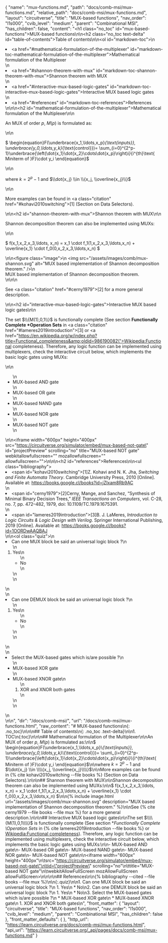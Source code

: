{
  "name": "mux-functions.md",
  "path": "docs/comb-msi/mux-functions.md",
  "relative_path": "docs/comb-msi/mux-functions.md",
  "layout": "circuitverse",
  "title": "MUX-based functions",
  "nav_order": "l1s000",
  "cvib_level": "medium",
  "parent": "Combinational MSI",
  "has_children": false,
  "content": "<h1 class=\"no_toc\" id=\"mux-based-functions\">MUX-based functions</h1>\n\n<h2 class=\"no_toc text-delta\" id=\"table-of-contents\">Table of contents</h2>\n\n<ol id=\"markdown-toc\">\n  <li><a href=\"#mathematical-formulation-of-the-multiplexer\" id=\"markdown-toc-mathematical-formulation-of-the-multiplexer\">Mathematical formulation of the Multiplexer</a></li>\n  <li><a href=\"#shannon-theorem-with-mux\" id=\"markdown-toc-shannon-theorem-with-mux\">Shannon theorem with MUX</a></li>\n  <li><a href=\"#interactive-mux-based-logic-gates\" id=\"markdown-toc-interactive-mux-based-logic-gates\">Interactive MUX based logic gates</a></li>\n  <li><a href=\"#references\" id=\"markdown-toc-references\">References</a></li>\n</ol>\n\n<h2 id=\"mathematical-formulation-of-the-multiplexer\">Mathematical formulation of the Multiplexer</h2>\n\n<p>An MUX of order $p$, $M(p)$ is formulated as:</p>\n\n<p>$ \\begin{equation}F(\\underbrace{x_1,\\ldots,x_p}_{\\text{inputs}}, \\underbrace{y_0,\\ldots,y_k}_{\\text{control}})= \\sum_{i=0}^{2^p-1}\\underbrace{\\left(\\dot{x_1}\\dot{x_2}\\cdots\\dot{x_p}\\right)_i}_{i^{th}\\text{ Miniterm of }F}\\cdot y_i \\end{equation}$</p>\n\n<p>where $k=2^p-1$ and $\\dot{x_j} \\in \\{x_j, \\overline{x_j}\\}$</p>\n\n<p>More examples can be found in <a class=\"citation\" href=\"#kohavi2010switching\">[1]</a> (Section on Data Selectors).</p>\n\n<h2 id=\"shannon-theorem-with-mux\">Shannon theorem with MUX</h2>\n\n<p>Shannon decomposition theorem can also be implemented using MUXs:</p>\n\n<p>$ f(x_1,x_2,x_3,\\ldots, x_n) = x_1 \\cdot f_1(1,x_2,x_3,\\ldots,x_n) + \\overline{x_1} \\cdot f_0(0,x_2,x_3,\\ldots,x_n) $</p>\n\n<figure class=\"image\">\n  <img src=\"/assets/images/comb/mux-shannon.svg\" alt=\"MUX based implementation of Shannon decomposition theorem.\" />\n  <figcaption>MUX based implementation of Shannon decomposition theorem.</figcaption>\n</figure>\n\n<p>See <a class=\"citation\" href=\"#cerny1979\">[2]</a> for a more general description.</p>\n\n<h2 id=\"interactive-mux-based-logic-gates\">Interactive MUX based logic gates</h2>\n\n<p>The set $\\{M(1),0,1\\}$ is functionally complete (See section <strong>Functionally Complete *Operation Sets</strong> in <a class=\"citation\" href=\"#lameres2019introduction\">[3]</a> or <a href=\"https://en.wikipedia.org/w/index.php?title=Functional_completeness&amp;oldid=986190082\">Wikipedia:Functional completeness</a>). Therefore, any logic function can be implemented using multiplexers, check the interactive circuit below, which implements the basic logic gates using MUXs:</p>\n\n<ul>\n  <li>MUX-based AND gate</li>\n  <li>MUX-based OR gate</li>\n  <li>MUX-based NAND gate</li>\n  <li>MUX-based NOR gate</li>\n  <li>MUX-based NOT gate</li>\n</ul>\n\n<iframe width=\"600px\" height=\"400px\" src=\"https://circuitverse.org/simulator/embed/mux-based-not-gate\" id=\"projectPreview\" scrolling=\"no\" title=\"MUX-based NOT gate\" webkitallowfullscreen=\"\" mozallowfullscreen=\"\" allowfullscreen=\"\">\n</iframe>\n\n<h2 id=\"references\">References</h2>\n\n<ul class=\"bibliography\"><li><span id=\"kohavi2010switching\">[1]Z. Kohavi and N. K. Jha, <i>Switching and Finite Automata Theory</i>. Cambridge University Press, 2010 [Online]. Available at: https://books.google.cl/books?id=jZIxam8Rb9AC</span></li>\n<li><span id=\"cerny1979\">[2]Cerny, Mange, and Sanchez, “Synthesis of Minimal Binary Decision Trees,” <i>IEEE Transactions on Computers</i>, vol. C-28, no. 7, pp. 472–482, 1979, doi: 10.1109/TC.1979.1675391. </span></li>\n<li><span id=\"lameres2019introduction\">[3]B. J. LaMeres, <i>Introduction to Logic Circuits &amp; Logic Design with Verilog</i>. Springer International Publishing, 2019 [Online]. Available at: https://books.google.cl/books?id=1OORDwAAQBAJ</span></li></ul>\n\n<ol class=\"quiz\">\n  <li>Can one MUX block be said an universal logic block ?\n    <ol>\n      <li>Yes\n        <ul>\n          <li>No</li>\n        </ul>\n      </li>\n    </ol>\n  </li>\n  <li>Can one DEMUX block be said an universal logic block ?\n    <ol>\n      <li>Yes\n        <ul>\n          <li>No</li>\n        </ul>\n      </li>\n    </ol>\n  </li>\n  <li>Select the MUX-based gates which is/are possible ?\n    <ul>\n      <li>MUX-based XOR gate</li>\n      <li>MUX-based XNOR gate\n        <ol>\n          <li>XOR and XNOR both gates</li>\n        </ol>\n      </li>\n    </ul>\n  </li>\n</ol>\n",
  "dir": "/docs/comb-msi/",
  "url": "/docs/comb-msi/mux-functions.html",
  "raw_content": "# MUX-based functions\n{: .no_toc}\n\n\n## Table of contents\n{: .no_toc .text-delta}\n\n1. TOC\n{:toc}\n\n\n## Mathematical formulation of the Multiplexer\n\nAn MUX of order $p$, $M(p)$ is formulated as:\n\n$ \\begin{equation}F(\\underbrace{x_1,\\ldots,x_p}\\_{\\text{inputs}}, \\underbrace{y_0,\\ldots,y_k}\\_{\\text{control}})= \\sum\\_{i=0}^{2^p-1}\\underbrace{\\left(\\dot{x_1}\\dot{x_2}\\cdots\\dot{x_p}\\right)_i}\\_{i^{th}\\text{ Miniterm of }F}\\cdot y_i \\end{equation}$\n\nwhere $k=2^p-1$ and $\\dot{x_j} \\in \\\\{x_j, \\overline{x_j}\\\\}$\n\nMore examples can be found in {% cite kohavi2010switching --file books %} (Section on Data Selectors).\n\n\n## Shannon theorem with MUX\n\nShannon decomposition theorem can also be implemented using MUXs:\n\n$ f(x_1,x_2,x_3,\\ldots, x_n) = x_1 \\cdot f_1(1,x_2,x_3,\\ldots,x_n) + \\overline{x_1} \\cdot f_0(0,x_2,x_3,\\ldots,x_n) $\n\n{% include image.html url=\"/assets/images/comb/mux-shannon.svg\" description=\"MUX based implementation of Shannon decomposition theorem.\" %}\n\nSee {% cite cerny1979 --file books --file mux %} for a more general description.\n\n\n## Interactive MUX based logic gates\n\nThe set $\\\\{M(1),0,1\\\\}$ is functionally complete (See section **Functionally Complete \\*Operation Sets** in {% cite lameres2019introduction --file books %} or [Wikipedia:Functional completeness](https://en.wikipedia.org/w/index.php?title=Functional_completeness&oldid=986190082)). Therefore, any logic function can be implemented using multiplexers, check the interactive circuit below, which implements the basic logic gates using MUXs:\n\n-   MUX-based AND gate\n-   MUX-based OR gate\n-   MUX-based NAND gate\n-   MUX-based NOR gate\n-   MUX-based NOT gate\n\n<iframe width=\"600px\" height=\"400px\"\n\tsrc=\"https://circuitverse.org/simulator/embed/mux-based-not-gate\"\n\tid=\"projectPreview\" scrolling=\"no\"\n\ttitle=\"MUX-based NOT gate\"\n\twebkitAllowFullScreen mozAllowFullScreen allowFullScreen>\n</iframe>\n\n\n## References\n\n{% bibliography --cited --file books --file mux %}\n\n{:.quiz}\n\n1. Can one MUX block be said an universal logic block ?\n   1. Yes\n   * No\n2. Can one DEMUX block be said an universal logic block ?\n   1. Yes\n   * No\n3. Select the MUX-based gates which is/are possible ?\n   * MUX-based XOR gate\n   * MUX-based XNOR gate\n   1. XOR and XNOR both gates\n",
  "front_matter": {
    "layout": "circuitverse",
    "title": "MUX-based functions",
    "nav_order": "l1s000",
    "cvib_level": "medium",
    "parent": "Combinational MSI",
    "has_children": false
  },
  "front_matter_defaults": {
  },
  "http_url": "https://learn.circuitverse.org/docs/comb-msi/mux-functions.html",
  "api_url": "https://learn.circuitverse.org/_api/pages/docs/comb-msi/mux-functions.md"
}